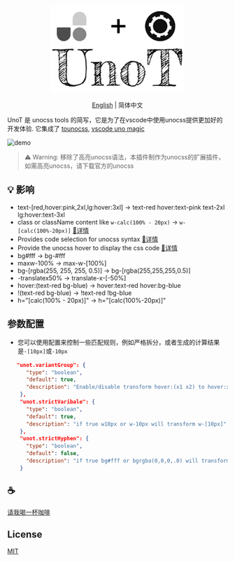 <p align="center">
<img height="200" src="./assets/kv.png" alt="UnoT">
</p>
<p align="center"> <a href="./README.md">English</a> | 简体中文</p>

UnoT 是 unocss tools 的简写，它是为了在vscode中使用unocss提供更加好的开发体验. 它集成了 [tounocss](https://github.com/Simon-He95/tounocss),  [vscode uno magic](https://github.com/Simon-He95/vscode-uno-magic)

![demo](/assets/demo.gif)

>⚠️ Warning: 移除了高亮unocss语法，本插件制作为unocss的扩展插件，如需高亮unocss，请下载官方的unocss


## 💡 影响
- text-\[red,hover:pink,2xl,lg:hover:3xl\] -> text-red hover:text-pink text-2xl lg:hover:text-3xl
- class or className content like `w-calc(100% - 20px)` -> `w-[calc(100%-20px)]` [🔎详情](https://github.com/Simon-He95/vscode-uno-magic)
- Provides code selection for unocss syntax [🔎详情](https://github.com/Simon-He95/vscode-uno-magic)
- Provide the unocss hover to display the css code [🔎详情](https://github.com/Simon-He95/unocss-to-css)
- bg#fff -> bg-#fff
- maxw-100% -> max-w-[100%]
- bg-[rgba(255, 255, 255, 0.5)] -> bg-[rgba(255,255,255,0.5)]
- -translatex50% -> translate-x-[-50%]
- hover:(text-red bg-blue) -> hover:text-red hover:bg-blue
- !(text-red bg-blue) -> !text-red !bg-blue
- h="[calc(100% - 20px)]" -> h="[calc(100%-20px)]"

## 参数配置
- 您可以使用配置来控制一些匹配规则，例如严格拆分，或者生成的计算结果是`-[10px]`或`-10px`

``` json
   "unot.variantGroup": {
      "type": "boolean",
      "default": true,
      "description": "Enable/disable transform hover:(x1 x2) to hover:x1 hover:x2"
    },
    "unot.strictVaribale": {
      "type": "boolean",
      "default": true,
      "description": "if true w10px or w-10px will transform w-[10px]"
    },
    "unot.strictHyphen": {
      "type": "boolean",
      "default": false,
      "description": "if true bg#fff or bgrgba(0,0,0,.0) will transform bg-[#fff] or bg-[rgba(0,0,0,.0)]"
    }
```

## :coffee:

[请我喝一杯咖啡](https://github.com/Simon-He95/sponsor)

## License

[MIT](./license)
